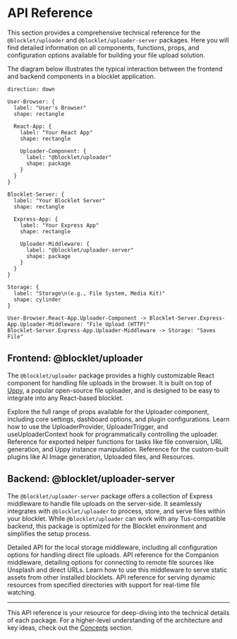 # API Reference

This section provides a comprehensive technical reference for the `@blocklet/uploader` and `@blocklet/uploader-server` packages. Here you will find detailed information on all components, functions, props, and configuration options available for building your file upload solution.

The diagram below illustrates the typical interaction between the frontend and backend components in a blocklet application.

```d2
direction: down

User-Browser: {
  label: "User's Browser"
  shape: rectangle

  React-App: {
    label: "Your React App"
    shape: rectangle

    Uploader-Component: {
      label: "@blocklet/uploader"
      shape: package
    }
  }
}

Blocklet-Server: {
  label: "Your Blocklet Server"
  shape: rectangle

  Express-App: {
    label: "Your Express App"
    shape: rectangle

    Uploader-Middleware: {
      label: "@blocklet/uploader-server"
      shape: package
    }
  }
}

Storage: {
  label: "Storage\n(e.g., File System, Media Kit)"
  shape: cylinder
}

User-Browser.React-App.Uploader-Component -> Blocklet-Server.Express-App.Uploader-Middleware: "File Upload (HTTP)"
Blocklet-Server.Express-App.Uploader-Middleware -> Storage: "Saves File"

```

## Frontend: @blocklet/uploader

The `@blocklet/uploader` package provides a highly customizable React component for handling file uploads in the browser. It is built on top of [Uppy](https://uppy.io), a popular open-source file uploader, and is designed to be easy to integrate into any React-based blocklet.

<x-cards data-columns="2">
  <x-card data-title="<Uploader /> Component Props" data-icon="lucide:component" data-href="/api-reference/uploader/component-props">
    Explore the full range of props available for the Uploader component, including core settings, dashboard options, and plugin configurations.
  </x-card>
  <x-card data-title="<UploaderProvider /> and Hooks" data-icon="lucide:hook" data-href="/api-reference/uploader/provider-hooks">
    Learn how to use the UploaderProvider, UploaderTrigger, and useUploaderContext hook for programmatically controlling the uploader.
  </x-card>
  <x-card data-title="Utility Functions" data-icon="lucide:function-square" data-href="/api-reference/uploader/utility-functions">
    Reference for exported helper functions for tasks like file conversion, URL generation, and Uppy instance manipulation.
  </x-card>
  <x-card data-title="Available Plugins" data-icon="lucide:puzzle" data-href="/api-reference/uploader/plugins">
    Reference for the custom-built plugins like AI Image generation, Uploaded files, and Resources.
  </x-card>
</x-cards>

## Backend: @blocklet/uploader-server

The `@blocklet/uploader-server` package offers a collection of Express middleware to handle file uploads on the server-side. It seamlessly integrates with `@blocklet/uploader` to process, store, and serve files within your blocklet. While `@blocklet/uploader` can work with any Tus-compatible backend, this package is optimized for the Blocklet environment and simplifies the setup process.

<x-cards data-columns="2">
  <x-card data-title="initLocalStorageServer(options)" data-icon="lucide:server" data-href="/api-reference/uploader-server/local-storage">
    Detailed API for the local storage middleware, including all configuration options for handling direct file uploads.
  </x-card>
  <x-card data-title="initCompanion(options)" data-icon="lucide:link-2" data-href="/api-reference/uploader-server/companion">
    API reference for the Companion middleware, detailing options for connecting to remote file sources like Unsplash and direct URLs.
  </x-card>
  <x-card data-title="initStaticResourceMiddleware(options)" data-icon="lucide:folder-cog" data-href="/api-reference/uploader-server/static-resource">
    Learn how to use this middleware to serve static assets from other installed blocklets.
  </x-card>
  <x-card data-title="initDynamicResourceMiddleware(options)" data-icon="lucide:folder-sync" data-href="/api-reference/uploader-server/dynamic-resource">
    API reference for serving dynamic resources from specified directories with support for real-time file watching.
  </x-card>
</x-cards>

---

This API reference is your resource for deep-diving into the technical details of each package. For a higher-level understanding of the architecture and key ideas, check out the [Concepts](./concepts.md) section.